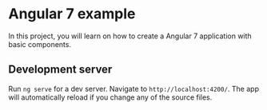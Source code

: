 # Angular 7 example

In this project, you will learn on how to create a Angular 7 application with basic components.

## Development server

Run `ng serve` for a dev server. Navigate to `http://localhost:4200/`. The app will automatically reload if you change any of the source files.